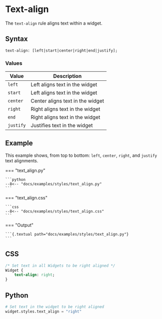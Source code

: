 # Text-align

The `text-align` rule aligns text within a widget.

## Syntax

```
text-align: [left|start|center|right|end|justify];
```

### Values

| Value     | Description                      |
|-----------|----------------------------------|
| `left`    | Left aligns text in the widget   |
| `start`   | Left aligns text in the widget   |
| `center`  | Center aligns text in the widget |
| `right`   | Right aligns text in the widget  |
| `end`     | Right aligns text in the widget  |
| `justify` | Justifies text in the widget     |

## Example

This example shows, from top to bottom: `left`, `center`, `right`, and `justify` text alignments.

=== "text_align.py"

    ```python
    --8<-- "docs/examples/styles/text_align.py"
    ```

=== "text_align.css"

    ```css
    --8<-- "docs/examples/styles/text_align.css"
    ```

=== "Output"

    ```{.textual path="docs/examples/styles/text_align.py"}
    ```

## CSS

```sass
/* Set text in all Widgets to be right aligned */
Widget {
    text-align: right;
}
```

## Python

```python
# Set text in the widget to be right aligned
widget.styles.text_align = "right"
```
